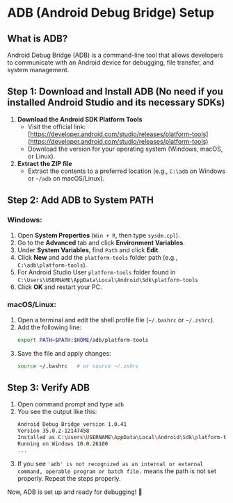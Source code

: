 # ADB (Android Debug Bridge) Setup

## What is ADB?
Android Debug Bridge (ADB) is a command-line tool that allows developers to communicate with an Android device for debugging, file transfer, and system management.

## Step 1: Download and Install ADB (No need if you installed Android Studio and its necessary SDKs)
1. **Download the Android SDK Platform Tools**
   - Visit the official link: [https://developer.android.com/studio/releases/platform-tools](https://developer.android.com/studio/releases/platform-tools)
   - Download the version for your operating system (Windows, macOS, or Linux).
2. **Extract the ZIP file**
   - Extract the contents to a preferred location (e.g., `C:\adb` on Windows or `~/adb` on macOS/Linux).

## Step 2: Add ADB to System PATH
### Windows:
1. Open **System Properties** (`Win + R`, then type `sysdm.cpl`).
2. Go to the **Advanced** tab and click **Environment Variables**.
3. Under **System Variables**, find `Path` and click **Edit**.
4. Click **New** and add the `platform-tools` folder path (e.g., `C:\adb\platform-tools`).
5. For Android Studio User `platform-tools` folder found in `C:\Users\USERNAME\AppData\Local\Android\Sdk\platform-tools`
6. Click **OK** and restart your PC.

### macOS/Linux:
1. Open a terminal and edit the shell profile file (`~/.bashrc` or `~/.zshrc`).
2. Add the following line:
   ```sh
   export PATH=$PATH:$HOME/adb/platform-tools
   ```
3. Save the file and apply changes:
   ```sh
   source ~/.bashrc   # or source ~/.zshrc
   ```

## Step 3: Verify ADB 
1. Open command prompt and type `adb`
2. You see the output like this:
   ```sh
   Android Debug Bridge version 1.0.41
   Version 35.0.2-12147458
   Installed as C:\Users\USERNAME\AppData\Local\Android\Sdk\platform-tools\adb.exe
   Running on Windows 10.0.26100
   ...
   ```
3. If you see `'adb' is not recognized as an internal or external command,
operable program or batch file.` means the path is not set properly. Repeat the steps properly.

Now, ADB is set up and ready for debugging! 🚀
